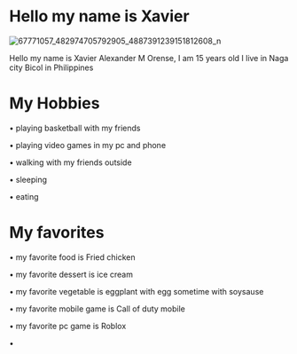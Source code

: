# Hello my name is Xavier
![67771057_482974705792905_4887391239151812608_n](https://user-images.githubusercontent.com/103095962/168452336-4aae06d9-c0d3-43c6-8d47-db030d0b8b69.jpg)

Hello my name is Xavier Alexander M Orense, I am 15 years old I live in Naga city Bicol in Philippines

# My Hobbies
 • playing basketball with my friends
 
 • playing video games in my pc and phone
 
 • walking with my friends outside
	
 • sleeping
 
 • eating
 
 # My favorites
 • my favorite food is Fried chicken
 
 • my favorite dessert is ice cream
 
 • my favorite vegetable is eggplant with egg sometime with soysause
 
 • my favorite mobile game is Call of duty mobile
 
 • my favorite pc game is Roblox
 
 • 
	
	
	
	
	
	
